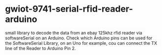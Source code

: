 # gwiot-9741-serial-rfid-reader-arduino
small library to decode the data from an ebay 125khz rfid reader via softwareSerial on an Arduino.
Check which Arduino pins can be used for the SoftwareSerial Library, on an Uno for example, 
cou can connect the TX line of the Reader to Arduino Pin 2.

